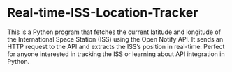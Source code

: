 # Real-time-ISS-Location-Tracker
This is a Python program that fetches the current latitude and longitude of the International Space Station (ISS) using the Open Notify API. It sends an HTTP request to the API and extracts the ISS’s position in real-time. Perfect for anyone interested in tracking the ISS or learning about API integration in Python.
